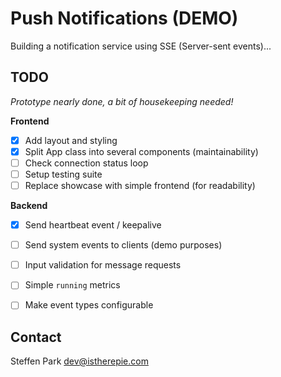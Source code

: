 # Push Notifications (DEMO)

Building a notification service using SSE (Server-sent events)...

## TODO

*Prototype nearly done, a bit of housekeeping needed!*

**Frontend**
* [x] Add layout and styling
* [x] Split App class into several components (maintainability)
* [ ] Check connection status loop
* [ ] Setup testing suite
* [ ] Replace showcase with simple frontend (for readability)

**Backend**
* [x] Send heartbeat event / keepalive
* [ ] Send system events to clients (demo purposes)
* [ ] Input validation for message requests
* [ ] Simple `running` metrics
* [ ] Make event types configurable
 

## Contact

Steffen Park dev@istherepie.com
